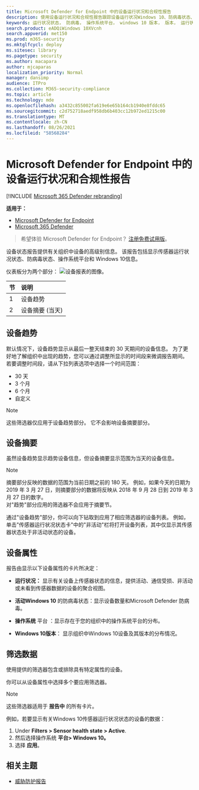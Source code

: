 ```yaml
---
title: Microsoft Defender for Endpoint 中的设备运行状况和合规性报告
description: 使用设备运行状况和合规性报告跟踪设备运行状况Windows 10、防病毒状态、操作系统平台和版本
keywords: 运行状况状态， 防病毒， 操作系统平台， windows 10 版本， 版本， 运行状况， 合规性， 状态
search.product: eADQiWindows 10XVcnh
search.appverid: met150
ms.prod: m365-security
ms.mktglfcycl: deploy
ms.sitesec: library
ms.pagetype: security
ms.author: macapara
author: mjcaparas
localization_priority: Normal
manager: dansimp
audience: ITPro
ms.collection: M365-security-compliance
ms.topic: article
ms.technology: mde
ms.openlocfilehash: a3432c855002fa619e6e65b164cb1940e8fddc65
ms.sourcegitcommit: c2d752718aedf958db6b403cc12b972ed1215c00
ms.translationtype: MT
ms.contentlocale: zh-CN
ms.lasthandoff: 08/26/2021
ms.locfileid: "58568284"
---
```

# <a name="device-health-and-compliance-report-in-microsoft-defender-for-endpoint"></a>Microsoft Defender for Endpoint 中的设备运行状况和合规性报告

[!INCLUDE [Microsoft 365 Defender rebranding](../../includes/microsoft-defender.md)]


**适用于：**
- [Microsoft Defender for Endpoint](https://go.microsoft.com/fwlink/p/?linkid=2154037)
- [Microsoft 365 Defender](https://go.microsoft.com/fwlink/?linkid=2118804)


> 希望体验 Microsoft Defender for Endpoint？ [注册免费试用版](https://signup.microsoft.com/create-account/signup?products=7f379fee-c4f9-4278-b0a1-e4c8c2fcdf7e&ru=https://aka.ms/MDEp2OpenTrial?ocid=docs-wdatp-exposedapis-abovefoldlink)。

设备状态报告提供有关组织中设备的高级别信息。 该报告包括显示传感器运行状况状态、防病毒状态、操作系统平台和 Windows 10信息。

仪表板分为两个部分： ![ 设备报表的图像。](images/device-reports.png)
 
节 | 说明
:---|:---
1 | 设备趋势
2  | 设备摘要 (当天) 
 
 
## <a name="device-trends"></a>设备趋势 
默认情况下，设备趋势显示从最后一整天结束的 30 天期间的设备信息。 为了更好地了解组织中出现的趋势，您可以通过调整所显示的时间段来微调报告期间。 若要调整时间段，请从下拉列表选项中选择一个时间范围：
 
- 30 天
- 3 个月
- 6 个月
- 自定义

>[!NOTE]
>这些筛选器仅应用于设备趋势部分。 它不会影响设备摘要部分。

## <a name="device-summary"></a>设备摘要 
虽然设备趋势显示趋势设备信息，但设备摘要显示范围为当天的设备信息。 

>[!NOTE]
>摘要部分反映的数据的范围为当前日期之前的 180 天。 例如，如果今天的日期为 2019 年 3 月 27 日，则摘要部分的数据将反映从 2018 年 9 月 28 日到 2019 年 3 月 27 日的数字。<br>
> 对"趋势"部分应用的筛选器不会应用于摘要节。 
 
通过"设备趋势"部分，你可以向下钻取到应用了相应筛选器的设备列表。 例如，单击"传感器运行状况状态卡"中的"非活动"栏将打开设备列表，其中仅显示其传感器状态处于非活动状态的设备。 
 
 
 
## <a name="device-attributes"></a>设备属性
报告由显示以下设备属性的卡片所决定：
 
- **运行状况：** 显示有关设备上传感器状态的信息，提供活动、通信受损、非活动或未看到传感器数据的设备的聚合视图。
  
- **活动Windows 10** 的防病毒状态：显示设备数量和Microsoft Defender 防病毒。
    
- **操作系统** 平台 ：显示存在于您的组织中的操作系统平台的分布。 
 
- **Windows 10版本**： 显示组织中Windows 10设备及其版本的分布情况。
 
 
 
## <a name="filter-data"></a>筛选数据
 
使用提供的筛选器包含或排除具有特定属性的设备。

你可以从设备属性中选择多个要应用筛选器。 
 
>[!NOTE]
>这些筛选器适用于 **报告中** 的所有卡片。
 
例如，若要显示有关Windows 10传感器运行状况状态的设备的数据：
 
1. Under **Filters > Sensor health state > Active**.
2. 然后选择操作系统 **平台> Windows 10。**
3. 选择 **应用**。


## <a name="related-topic"></a>相关主题
- [威胁防护报告](threat-protection-reports.md)
